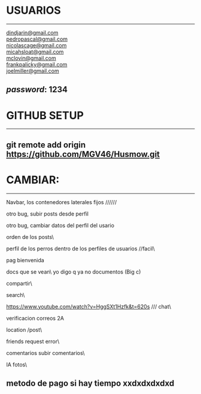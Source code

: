 # USUARIOS
----------------------------------------------------
dindjarin@gmail.com\
pedropascal@gmail.com\
nicolascage@gmail.com\
micahsloat@gmail.com\
mclovin@gmail.com\
frankpalicky@gmail.com\
joelmiller@gmail.com

*password*: 1234
----------------------------------------------------

# GITHUB SETUP
----------------------------------------------------
git remote add origin https://github.com/MGV46/Husmow.git
----------------------------------------------------

# CAMBIAR:
---------------------------------------------------
Navbar, los contenedores laterales fijos //////

otro bug, subir posts desde perfil

otro bug, cambiar datos del perfil del usario

orden de los posts\



perfil de los perros dentro de los perfiles de usuarios //facil\


pag bienvenida


docs que se vean\ yo digo q ya no documentos (Big c)


compartir\


search\

https://www.youtube.com/watch?v=HggSXt1Hzfk&t=620s  /// chat\

verificacion correos 2A

location /post\

friends request error\

comentarios subir comentarios\

IA fotos\



metodo de pago si hay tiempo xxdxdxdxdxd
-------------------------------------------------------
